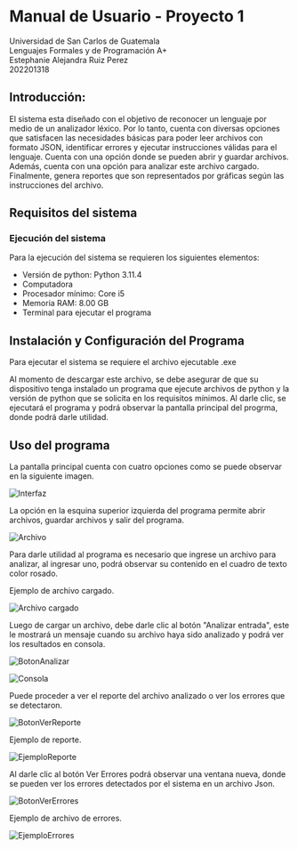 # Manual de Usuario - Proyecto 1
Universidad de San Carlos de Guatemala  
Lenguajes Formales y de Programación A+  
Estephanie Alejandra Ruiz Perez  
202201318  

## Introducción: 
El sistema esta diseñado con el objetivo de reconocer un lenguaje por medio de un analizador léxico. Por lo tanto, cuenta con diversas opciones que satisfacen las necesidades básicas para poder leer archivos con formato JSON, identificar errores y ejecutar instrucciones válidas para el lenguaje. Cuenta con una opción donde se pueden abrir y guardar archivos. Además, cuenta con una opción para analizar este archivo cargado. Finalmente, genera reportes que son representados por gráficas según las instrucciones del archivo.
## Requisitos del sistema
### Ejecución del sistema
Para la ejecución del sistema se requieren los siguientes elementos:
* Versión de python: Python 3.11.4
* Computadora
* Procesador mínimo: Core i5
* Memoria RAM: 8.00 GB
* Terminal para ejecutar el programa

## Instalación y Configuración del Programa

Para ejecutar el sistema se requiere el archivo ejecutable .exe  
 
Al momento de descargar este archivo, se debe asegurar de que su dispositivo tenga instalado un programa que ejecute archivos de python y la versión de python que se solicita en los requisitos mínimos. Al darle clic, se ejecutará el programa y podrá observar la pantalla principal del progrma, donde podrá darle utilidad.

## Uso del programa
La pantalla principal cuenta con cuatro opciones como se puede observar en la siguiente imagen.  

![Interfaz](https://i.ibb.co/GR3ckhj/Interfaz.jpg)  

La opción en la esquina superior izquierda del programa permite abrir archivos, guardar archivos y salir del programa.  

![Archivo](https://i.ibb.co/zm3Tskr/archivo.jpg)  

Para darle utilidad al programa es necesario que ingrese un archivo para analizar, al ingresar uno, podrá observar su contenido en el cuadro de texto color rosado.  

Ejemplo de archivo cargado.  

![Archivo cargado](https://i.ibb.co/Vj4rSXr/ejemplo-Archivo-Cargado.jpg)  

Luego de cargar un archivo, debe darle clic al botón "Analizar entrada", este le mostrará un mensaje cuando su archivo haya sido analizado y podrá ver los resultados en consola.  

![BotonAnalizar](https://i.ibb.co/Sc3TdDH/analizar-entrada.jpg)  

![Consola](https://i.ibb.co/Sw9QC3Z/Ejemplo-Consola.jpg)  

Puede proceder a ver el reporte del archivo analizado o ver los errores que se detectaron.  

![BotonVerReporte](https://i.ibb.co/10J8CrV/ver-Reporte.jpg)  

Ejemplo de reporte.  

![EjemploReporte](https://i.ibb.co/jgnNg8w/ejemplo-Reporte.jpg)  

Al darle clic al botón Ver Errores podrá observar una ventana nueva, donde se pueden ver los errores detectados por el sistema en un archivo Json.  

![BotonVerErrores](https://i.ibb.co/fxcNfYv/ver-Errores.jpg)  

Ejemplo de archivo de errores.  

![EjemploErrores](https://i.ibb.co/jR3MmqK/ejemplo-Errores.jpg)
